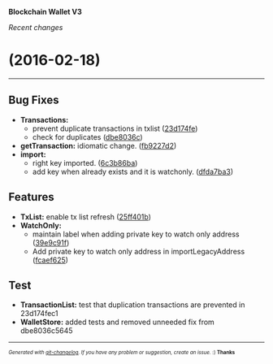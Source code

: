 __Blockchain Wallet V3__

_Recent changes_

#   (2016-02-18)



---

## Bug Fixes

- **Transactions:**
  - prevent duplicate transactions in txlist
  ([23d174fe](https://github.com/blockchain/My-Wallet-V3/commit/23d174fec1dcefc20c548e2e4ef6a5733b624417))
  - check for duplicates
  ([dbe8036c](https://github.com/blockchain/My-Wallet-V3/commit/dbe8036c56459f5615aede7a4e1f60b4f2ca5565))
- **getTransaction:** idiomatic change.
  ([fb9227d2](https://github.com/blockchain/My-Wallet-V3/commit/fb9227d2bf84574ab8f30419eeef765514bf1537))
- **import:**
  - right key imported.
  ([6c3b86ba](https://github.com/blockchain/My-Wallet-V3/commit/6c3b86ba646b59008b4481b3ca769265b344024c))
  - add key when already exists and it is watchonly.
  ([dfda7ba3](https://github.com/blockchain/My-Wallet-V3/commit/dfda7ba361b669fa7953f1df36385aa5a320e32a))


## Features

- **TxList:** enable tx list refresh
  ([25ff401b](https://github.com/blockchain/My-Wallet-V3/commit/25ff401bd37fc72f7965277010626fe2aba280c4))
- **WatchOnly:**
  - maintain label when adding private key to watch only address
  ([39e9c91f](https://github.com/blockchain/My-Wallet-V3/commit/39e9c91fcce4ce25f5cff7f294e1e224c4f3b51b))
  - Add private key to watch only address in importLegacyAddress
  ([fcaef625](https://github.com/blockchain/My-Wallet-V3/commit/fcaef625ef9d5bd348ccbc05259bcd01cc0f21c5))


## Test

- **TransactionList:** test that duplication transactions are prevented in 23d174fec1
- **WalletStore:** added tests and removed unneeded fix from dbe8036c5645



---
<sub><sup>*Generated with [git-changelog](https://github.com/rafinskipg/git-changelog). If you have any problem or suggestion, create an issue.* :) **Thanks** </sub></sup>